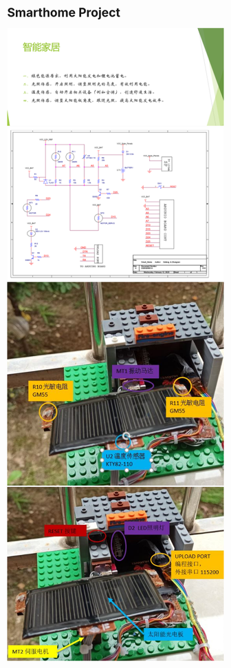  # Smarthome Project 
 ![image](https://github.com/Dafeng1980/DIY-SmartProject/raw/master/smartHome/doc/Smart.PNG) <br/>
 ![image](https://github.com/Dafeng1980/DIY-SmartProject/raw/master/smartHome/doc/Schematics.png) <br/>
 ![image](https://github.com/Dafeng1980/DIY-SmartProject/raw/master/smartHome/doc/project1.JPG) <br/>
 ![image](https://github.com/Dafeng1980/DIY-SmartProject/raw/master/smartHome/doc/project2.JPG) 
